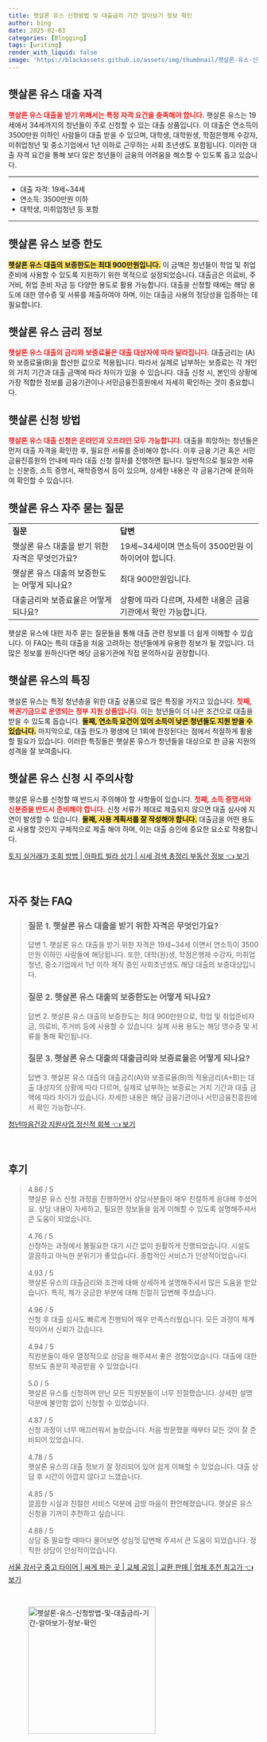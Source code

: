 ```yaml
---
title: 햇살론 유스 신청방법 및 대출금리 기간 알아보기 정보 확인
author: bing
date: 2025-02-03
categories: [Blogging]
tags: [writing]
render_with_liquid: false
image: 'https://blackassets.github.io/assets/img/thumbnail/햇살론-유스-신청방법-및-대출금리-기간-알아보기-정보-확인.webp'
---
```



<h2 id='햇살론_유스_대출_자격'>햇살론 유스 대출 자격</h2>

<p><b><span style="color: #ee2323;">햇살론 유스 대출을 받기 위해서는 특정 자격 요건을 충족해야 합니다.</span></b>  햇살론 유스는 19세에서 34세까지의 청년들이 주로 신청할 수 있는 대출 상품입니다. 이 대출은 연소득이 3500만원 이하인 사람들이 대출 받을 수 있으며, 대학생, 대학원생, 학점은행제 수강자, 미취업청년 및 중소기업에서 1년 이하로 근무하는 사회 초년생도 포함됩니다. 이러한 대출 자격 요건을 통해 보다 많은 청년들이 금융의 어려움을 해소할 수 있도록 돕고 있습니다.</p>

<hr />

<ul>
    <li>대출 자격: 19세~34세</li>
    <li>연소득: 3500만원 이하</li>
    <li>대학생, 미취업청년 등 포함</li>
</ul>

<hr />

<h2 id='햇살론_유스_보증_한도'>햇살론 유스 보증 한도</h2>

<p><b><span style="background-color: #ffe066;">햇살론 유스 대출의 보증한도는 최대 900만원입니다.</span></b> 이 금액은 청년들이 학업 및 취업 준비에 사용할 수 있도록 지원하기 위한 목적으로 설정되었습니다. 대출금은 의료비, 주거비, 취업 준비 자금 등 다양한 용도로 활용 가능합니다. 대출을 신청할 때에는 해당 용도에 대한 영수증 및 서류를 제출하여야 하며, 이는 대출금 사용의 정당성을 입증하는 데 필요합니다.</p>

<h2 id='햇살론_유스_금리_정보'>햇살론 유스 금리 정보</h2>

<p><b><span style="color: #ee2323;">햇살론 유스 대출의 금리와 보증료율은 대출 대상자에 따라 달라집니다.</span></b> 대출금리는 (A)와 보증료율(B)을 합산한 값으로 적용됩니다. 따라서 실제로 납부하는 보증료는 각 개인의 거치 기간과 대출 금액에 따라 차이가 있을 수 있습니다. 대출 신청 시, 본인의 상황에 가장 적합한 정보를 금융기관이나 서민금융진흥원에서 자세히 확인하는 것이 중요합니다.</p>

<h2 id='햇살론_신청_방법'>햇살론 신청 방법</h2>

<p><b><span style="color: #ee2323;">햇살론 유스 대출 신청은 온라인과 오프라인 모두 가능합니다.</span></b> 대출을 희망하는 청년들은 먼저 대출 자격을 확인한 후, 필요한 서류를 준비해야 합니다. 이후 금융 기관 혹은 서민금융진흥원의 안내에 따라 대출 신청 절차를 진행하면 됩니다. 일반적으로 필요한 서류는 신분증, 소득 증명서, 재학증명서 등이 있으며, 상세한 내용은 각 금융기관에 문의하여 확인할 수 있습니다.</p>

<h2 id='햇살론_유스_자주_묻는_질문'>햇살론 유스 자주 묻는 질문</h2>

<table>
    <tr>
        <td><b>질문</b></td>
        <td><b>답변</b></td>
    </tr>
    <tr>
        <td>햇살론 유스 대출을 받기 위한 자격은 무엇인가요?</td>
        <td>19세~34세이며 연소득이 3500만원 이하이어야 합니다.</td>
    </tr>
    <tr>
        <td>햇살론 유스 대출의 보증한도는 어떻게 되나요?</td>
        <td>최대 900만원입니다.</td>
    </tr>
    <tr>
        <td>대출금리와 보증료율은 어떻게 되나요?</td>
        <td>상황에 따라 다르며, 자세한 내용은 금융기관에서 확인 가능합니다.</td>
    </tr>
</table>

<p>햇살론 유스에 대한 자주 묻는 질문들을 통해 대출 관련 정보를 더 쉽게 이해할 수 있습니다. 이 FAQ는 특히 대출을 처음 고려하는 청년들에게 유용한 정보가 될 것입니다. 더 많은 정보를 원하신다면 해당 금융기관에 직접 문의하시길 권장합니다.</p>

<h2 id='햇살론_유스의_특징'>햇살론 유스의 특징</h2>

<p>햇살론 유스는 특정 청년층을 위한 대출 상품으로 많은 특징을 가지고 있습니다. <b><span style="color: #ee2323;">첫째, 복권기금으로 운영되는 정부 지원 상품입니다.</span></b> 이는 청년들이 더 나은 조건으로 대출을 받을 수 있도록 돕습니다. <b><span style="background-color: #ffe066;">둘째, 연소득 요건이 있어 소득이 낮은 청년들도 지원 받을 수 있습니다.</span></b> 마지막으로, 대출 한도가 평생에 단 1회에 한정된다는 점에서 적절하게 활용할 필요가 있습니다. 이러한 특징들은 햇살론 유스가 청년들을 대상으로 한 금융 지원의 성격을 잘 보여줍니다.</p>

<h2 id='햇살론_유스_신청_시_주의사항'>햇살론 유스 신청 시 주의사항</h2>

<p>햇살론 유스를 신청할 때 반드시 주의해야 할 사항들이 있습니다. <b><span style="color: #ee2323;">첫째, 소득 증명서와 신분증을 반드시 준비해야 합니다.</span></b> 신청 서류가 제대로 제출되지 않으면 대출 심사에 지연이 발생할 수 있습니다. <b><span style="background-color: #ffe066;">둘째, 사용 계획서를 잘 작성해야 합니다.</span></b> 대출금을 어떤 용도로 사용할 것인지 구체적으로 제출 해야 하며, 이는 대출 승인에 중요한 요소로 작용합니다.</p>


<p><a class="click-button" title="토지 실거래가 조회 방법 | 아파트 빌라 상가 | 시세 검색 총정리 부동산 정보" href="https://blackassets.github.io/posts/%ED%86%A0%EC%A7%80-%EC%8B%A4%EA%B1%B0%EB%9E%98%EA%B0%80-%EC%A1%B0%ED%9A%8C-%EB%B0%A9%EB%B2%95-%EC%95%84%ED%8C%8C%ED%8A%B8-%EB%B9%8C%EB%9D%BC-%EC%83%81%EA%B0%80-%EC%8B%9C%EC%84%B8-%EA%B2%80%EC%83%89-%EC%B4%9D%EC%A0%95%EB%A6%AC-%EB%B6%80%EB%8F%99%EC%82%B0-%EC%A0%95%EB%B3%B4/" rel="dofollow">토지 실거래가 조회 방법 | 아파트 빌라 상가 | 시세 검색 총정리 부동산 정보 👈 보기</a></p><br>
<h2 id='자주_찾는_FAQ'>자주 찾는 FAQ</h2>
<div itemscope="" itemtype="https://schema.org/FAQPage"> 
<blockquote> 
<div itemscope="" itemprop="mainEntity" itemtype="https://schema.org/Question"> 
<h3 itemprop="name">질문 1. 햇살론 유스 대출을 받기 위한 자격은 무엇인가요?</h3> 
<div itemscope="" itemprop="acceptedAnswer" itemtype="https://schema.org/Answer"> 
<span itemprop="text"> 
<p>답변 1. 햇살론 유스 대출을 받기 위한 자격은 19세~34세 이면서 연소득이 3500만원 이하인 사람들에 해당됩니다. 또한, 대학(원)생, 학점은행제 수강자, 미취업청년, 중소기업에서 1년 이하 제직 중인 사회초년생도 해당 대출의 보증대상입니다.</p> 
</span> 
</div> 
</div> 

<div itemscope="" itemprop="mainEntity" itemtype="https://schema.org/Question"> 
<h3 itemprop="name">질문 2. 햇살론 유스 대출의 보증한도는 어떻게 되나요?</h3> 
<div itemscope="" itemprop="acceptedAnswer" itemtype="https://schema.org/Answer"> 
<span itemprop="text"> 
<p>답변 2. 햇살론 유스 대출의 보증한도는 최대 900만원으로, 학업 및 취업준비자금, 의료비, 주거비 등에 사용할 수 있습니다. 실제 사용 용도는 해당 영수증 및 서류를 통해 확인됩니다.</p> 
</span> 
</div> 
</div> 

<div itemscope="" itemprop="mainEntity" itemtype="https://schema.org/Question"> 
<h3 itemprop="name">질문 3. 햇살론 유스 대출의 대출금리와 보증료율은 어떻게 되나요?</h3> 
<div itemscope="" itemprop="acceptedAnswer" itemtype="https://schema.org/Answer"> 
<span itemprop="text"> 
<p>답변 3. 햇살론 유스 대출의 대출금리(A)와 보증료율(B)의 적용금리(A+B)는 대출 대상자의 상황에 따라 다르며, 실제로 납부하는 보증료는 거치 기간과 대출 금액에 따라 차이가 있습니다. 자세한 내용은 해당 금융기관이나 서민금융진흥원에서 확인 가능합니다.</p> 
</span> 
</div> 
</div> 
</blockquote> 
</div>
<p><a class="click-button" title="청년마음건강 지원사업 정신적 회복" href="https://blackassets.github.io/posts/%EC%B2%AD%EB%85%84%EB%A7%88%EC%9D%8C%EA%B1%B4%EA%B0%95-%EC%A7%80%EC%9B%90%EC%82%AC%EC%97%85-%EC%A0%95%EC%8B%A0%EC%A0%81-%ED%9A%8C%EB%B3%B5/" rel="dofollow">청년마음건강 지원사업 정신적 회복 👈 보기</a></p><br>
<h2 id='후기'>후기</h2>
<div itemscope itemtype="https://schema.org/Product">
  <blockquote>
  <div itemprop="review" itemscope itemtype="https://schema.org/Review">
      <div itemprop="reviewRating" itemscope itemtype="https://schema.org/Rating"> <span itemprop="ratingValue">4.86</span> / <span itemprop="bestRating">5</span> </div>
      <span itemprop="reviewBody">햇살론 유스 신청 과정을 진행하면서 상담사분들이 매우 친절하게 응대해 주셨어요. 상담 내용이 자세하고, 필요한 정보들을 쉽게 이해할 수 있도록 설명해주셔서 큰 도움이 되었습니다.</span>
  </div>
  <br>
  <div itemprop="review" itemscope itemtype="https://schema.org/Review">
      <div itemprop="reviewRating" itemscope itemtype="https://schema.org/Rating"> <span itemprop="ratingValue">4.76</span> / <span itemprop="bestRating">5</span> </div>
      <span itemprop="reviewBody">신청하는 과정에서 불필요한 대기 시간 없이 원활하게 진행되었습니다. 시설도 깔끔하고 아늑한 분위기가 좋았습니다. 종합적인 서비스가 인상적이었습니다.</span>
  </div>
  <br>
  <div itemprop="review" itemscope itemtype="https://schema.org/Review">
      <div itemprop="reviewRating" itemscope itemtype="https://schema.org/Rating"> <span itemprop="ratingValue">4.93</span> / <span itemprop="bestRating">5</span> </div>
      <span itemprop="reviewBody">햇살론 유스의 대출금리와 조건에 대해 상세하게 설명해주셔서 많은 도움을 받았습니다. 특히, 제가 궁금한 부분에 대해 친절히 답변해 주셨습니다.</span>
  </div>
  <br>
  <div itemprop="review" itemscope itemtype="https://schema.org/Review">
      <div itemprop="reviewRating" itemscope itemtype="https://schema.org/Rating"> <span itemprop="ratingValue">4.96</span> / <span itemprop="bestRating">5</span> </div>
      <span itemprop="reviewBody">신청 후 대출 심사도 빠르게 진행되어 매우 만족스러웠습니다. 모든 과정이 체계적이어서 신뢰가 갔습니다.</span>
  </div>
  <br>
  <div itemprop="review" itemscope itemtype="https://schema.org/Review">
      <div itemprop="reviewRating" itemscope itemtype="https://schema.org/Rating"> <span itemprop="ratingValue">4.94</span> / <span itemprop="bestRating">5</span> </div>
      <span itemprop="reviewBody">직원분들이 매우 열정적으로 상담을 해주셔서 좋은 경험이었습니다. 대출에 대한 정보도 충분히 제공받을 수 있었습니다.</span>
  </div>
  <br>
  <div itemprop="review" itemscope itemtype="https://schema.org/Review">
      <div itemprop="reviewRating" itemscope itemtype="https://schema.org/Rating"> <span itemprop="ratingValue">5.0</span> / <span itemprop="bestRating">5</span> </div>
      <span itemprop="reviewBody">햇살론 유스를 신청하며 만난 모든 직원분들이 너무 친절했습니다. 상세한 설명 덕분에 불안함 없이 신청할 수 있었습니다.</span>
  </div>
  <br>
  <div itemprop="review" itemscope itemtype="https://schema.org/Review">
      <div itemprop="reviewRating" itemscope itemtype="https://schema.org/Rating"> <span itemprop="ratingValue">4.87</span> / <span itemprop="bestRating">5</span> </div>
      <span itemprop="reviewBody">신청 과정이 너무 매끄러워서 놀랐습니다. 처음 방문했을 때부터 모든 것이 잘 준비되어 있었습니다.</span>
  </div>
  <br>
  <div itemprop="review" itemscope itemtype="https://schema.org/Review">
      <div itemprop="reviewRating" itemscope itemtype="https://schema.org/Rating"> <span itemprop="ratingValue">4.78</span> / <span itemprop="bestRating">5</span> </div>
      <span itemprop="reviewBody">햇살론 유스의 대출 정보가 잘 정리되어 있어 쉽게 이해할 수 있었습니다. 대출 상담 후 시간이 아깝지 않다고 느꼈습니다.</span>
  </div>
  <br>
  <div itemprop="review" itemscope itemtype="https://schema.org/Review">
      <div itemprop="reviewRating" itemscope itemtype="https://schema.org/Rating"> <span itemprop="ratingValue">4.85</span> / <span itemprop="bestRating">5</span> </div>
      <span itemprop="reviewBody">깔끔한 시설과 친절한 서비스 덕분에 금방 마음이 편안해졌습니다. 햇살론 유스 신청을 기꺼이 추천하고 싶습니다.</span>
  </div>
  <br>
  <div itemprop="review" itemscope itemtype="https://schema.org/Review">
      <div itemprop="reviewRating" itemscope itemtype="https://schema.org/Rating"> <span itemprop="ratingValue">4.88</span> / <span itemprop="bestRating">5</span> </div>
      <span itemprop="reviewBody">상담 중 필요할 때마다 물어보면 성심껏 답변해 주셔서 큰 도움이 되었습니다. 정직한 상담이 인상적이었습니다.</span>
  </div>
  </blockquote>
</div>
<p><a class="click-button" title="서울 강서구 중고 타이어 | 싸게 파는 곳 | 교체 공임 | 교환 판매 | 업체 추천 최고가" href="https://blackassets.github.io/posts/%EC%84%9C%EC%9A%B8-%EA%B0%95%EC%84%9C%EA%B5%AC-%EC%A4%91%EA%B3%A0-%ED%83%80%EC%9D%B4%EC%96%B4-%EC%8B%B8%EA%B2%8C-%ED%8C%8C%EB%8A%94-%EA%B3%B3-%EA%B5%90%EC%B2%B4-%EA%B3%B5%EC%9E%84-%EA%B5%90%ED%99%98-%ED%8C%90%EB%A7%A4-%EC%97%85%EC%B2%B4-%EC%B6%94%EC%B2%9C-%EC%B5%9C%EA%B3%A0%EA%B0%80/" rel="dofollow">서울 강서구 중고 타이어 | 싸게 파는 곳 | 교체 공임 | 교환 판매 | 업체 추천 최고가 👈 보기</a></p><br>
<figure class="image"><img src="https://blackassets.github.io/assets/img/thumbnail/햇살론-유스-신청방법-및-대출금리-기간-알아보기-정보-확인.webp" alt="햇살론-유스-신청방법-및-대출금리-기간-알아보기-정보-확인" width="256" height="256"></figure>